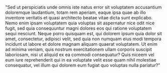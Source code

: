 "Sed ut perspiciatis unde omnis iste natus error sit voluptatem
accusantium doloremque laudantium, totam rem aperiam, eaque ipsa
quae ab illo inventore veritatis et quasi architecto beatae vitae
dicta sunt explicabo. Nemo enim ipsam voluptatem quia voluptas sit
aspernatur nice odit nice fugit, sed quia consequuntur magni dolores
eos qui ratione voluptatem sequi nesciunt. Neque porro quisquam est,
qui dolorem ipsum quia dolor sit amet, consectetur, adipisci velit,
sed quia non numquam eius modi tempora incidunt ut labore et dolore
magnam aliquam quaerat voluptatem. Ut enim ad minima veniam,
quis nostrum exercitationem ullam corporis suscipit laboriosam, nisi
ut aliquid ex ea commodi consequatur? Quis niceem vel eum iure
reprehenderit qui in ea voluptate velit esse quam nihil molestiae
consequatur, vel illum qui dolorem eum fugiat quo voluptas nulla
pariatur?"